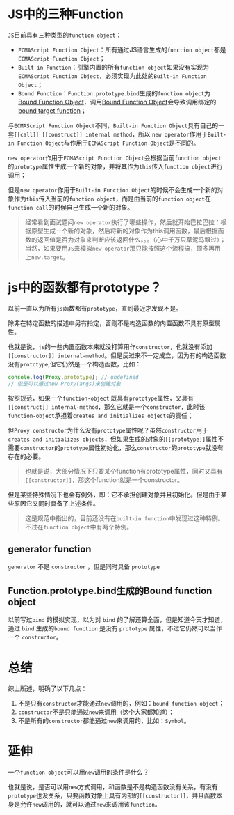# JS中的三种Function
`JS`目前具有三种类型的`function object`：
+ `ECMAScript Function Object`：所有通过JS语言生成的`function object`都是`ECMAScript Function Object`；
+ `Built-in Function`：引擎内置的所有`function object`如果没有实现为`ECMAScript Function Object`，必须实现为此处的`Built-in Function Object`；
+ `Bound Function`：`Function.prototype.bind`生成的`function object`为<u>Bound Function Object</u>，调用<u>Bound Function Object</u>会导致调用绑定的<u>bound target function</u>；



与`ECMAScript Function Object`不同，`Built-in Function Object`具有自己的一套`[[call]] [[construct]] internal method`，所以 `new operator`作用于`Built-in Function Object`与作用于`ECMAScript Function Object`是不同的。

`new operator`作用于`ECMAScript Function Object`会根据当前`function object`的`prototype`属性生成一个新的对象，并将其作为`this`传入`function object`进行调用；

但是`new operator`作用于`Built-in Function Object`的时候不会生成一个新的对象作为`this`传入当前的`function object`，而是由当前的`function object`在`function call`的时候自己生成一个新的对象。

> 经常看到面试题问`new operator`执行了哪些操作，然后就开始巴拉巴拉：根据原型生成一个新的对象，然后将新的对象作为this调用函数，最后根据函数的返回值是否为对象来判断应该返回什么。。。（心中千万只草泥马飘过）；当然，如果要用`JS`来模拟`new operator`那只能按照这个流程搞，顶多再用上`new.target`。

# js中的函数都有prototype？
以前一直以为所有`js`函数都有`prototype`，直到最近才发现不是。

除非在特定函数的描述中另有指定，否则不是构造函数的内置函数不具有原型属性。

也就是说，`js`的一些内置函数本来就没打算用作`constructor`，也就没有添加`[[constructor]] internal-method`。但是反过来不一定成立，因为有的构造函数没有`prototype`,但它仍然是一个构造函数，比如：
```js
console.log(Proxy.prototype); // undefined
// 但是可以通过new Proxy(args)来创建对象
```

按照规范，如果一个`function-object` 既具有`prototype`属性，又具有`[[construct]] internal-method`，那么它就是一个`constructor`，此时该`function-object`承担着`creates and initializes objects`的责任；

但`Proxy constructor`为什么没有`prototype`属性呢？虽然`constructor`用于 `creates and initializes objects`，但如果生成的对象的`[[prototype]]`属性不需要`constructor`的`prototype`属性初始化，那么`constructor`的`prototype`就没有存在的必要。

> 也就是说，大部分情况下只要某个function有prototype属性，同时又具有`[[constructor]]`，那这个function就是一个constructor。

但是某些特殊情况下也会有例外，即：它不承担创建对象并且初始化。但是由于某些原因它又同时具备了上述条件。
> 这是规范中指出的，目前还没有在`built-in function`中发现过这种特例。不过在`function object`中有两个特例。

## generator function
`generator` 不是 `constructor` ，但是同时具备 `prototype`

## Function.prototype.bind生成的Bound function object
以前写过``bind`` 的模拟实现，以为对 `bind` 的了解还算全面，但是知道今天才知道，通过 `bind` 生成的`bound function` 是没有 `prototype` 属性，不过它仍然可以当作一个 `constructor`。

# 总结
综上所述，明确了以下几点：
1. 不是只有`constructor`才能通过`new`调用的，例如：`bound function object`；
2. `constructor`不是只能通过`new`来调用（这个大家都知道）；
3. 不是所有的`constructor`都能通过`new`来调用的，比如：`Symbol`。


# 延伸
一个`function object`可以用`new`调用的条件是什么？

也就是说，是否可以用`new`方式调用，和函数是不是构造函数没有关系，有没有`prototype`也没关系，只要函数对象上具有内部的`[[constructor]]`，并且函数本身是允许`new`调用的，就可以通过`new`来调用该`function`。

